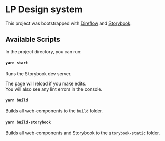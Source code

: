 # LP Design system

This project was bootstrapped with [Direflow](https://direflow.io/) and [Storybook](https://storybook.js.org/).

## Available Scripts

In the project directory, you can run:

#### `yarn start`
Runs the Storybook dev server.

The page will reload if you make edits.\
You will also see any lint errors in the console.

#### `yarn build`
Builds all web-components to the `build` folder.

#### `yarn build-storybook`
Builds all web-components and Storybook to the `storybook-static` folder.
